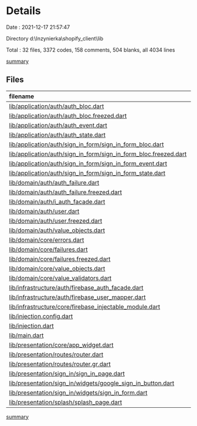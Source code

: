 # Details

Date : 2021-12-17 21:57:47

Directory d:\Inzynierka\shopify_client\lib

Total : 32 files,  3372 codes, 158 comments, 504 blanks, all 4034 lines

[summary](results.md)

## Files
| filename | language | code | comment | blank | total |
| :--- | :--- | ---: | ---: | ---: | ---: |
| [lib/application/auth/auth_bloc.dart](/lib/application/auth/auth_bloc.dart) | Dart | 30 | 1 | 3 | 34 |
| [lib/application/auth/auth_bloc.freezed.dart](/lib/application/auth/auth_bloc.freezed.dart) | Dart | 576 | 33 | 97 | 706 |
| [lib/application/auth/auth_event.dart](/lib/application/auth/auth_event.dart) | Dart | 6 | 0 | 2 | 8 |
| [lib/application/auth/auth_state.dart](/lib/application/auth/auth_state.dart) | Dart | 7 | 0 | 2 | 9 |
| [lib/application/auth/sign_in_form/sign_in_form_bloc.dart](/lib/application/auth/sign_in_form/sign_in_form_bloc.dart) | Dart | 80 | 3 | 8 | 91 |
| [lib/application/auth/sign_in_form/sign_in_form_bloc.freezed.dart](/lib/application/auth/sign_in_form/sign_in_form_bloc.freezed.dart) | Dart | 927 | 36 | 121 | 1,084 |
| [lib/application/auth/sign_in_form/sign_in_form_event.dart](/lib/application/auth/sign_in_form/sign_in_form_event.dart) | Dart | 13 | 0 | 2 | 15 |
| [lib/application/auth/sign_in_form/sign_in_form_state.dart](/lib/application/auth/sign_in_form/sign_in_form_state.dart) | Dart | 18 | 0 | 3 | 21 |
| [lib/domain/auth/auth_failure.dart](/lib/domain/auth/auth_failure.dart) | Dart | 10 | 0 | 3 | 13 |
| [lib/domain/auth/auth_failure.freezed.dart](/lib/domain/auth/auth_failure.freezed.dart) | Dart | 498 | 24 | 75 | 597 |
| [lib/domain/auth/i_auth_facade.dart](/lib/domain/auth/i_auth_facade.dart) | Dart | 17 | 0 | 3 | 20 |
| [lib/domain/auth/user.dart](/lib/domain/auth/user.dart) | Dart | 9 | 0 | 3 | 12 |
| [lib/domain/auth/user.freezed.dart](/lib/domain/auth/user.freezed.dart) | Dart | 100 | 15 | 27 | 142 |
| [lib/domain/auth/value_objects.dart](/lib/domain/auth/value_objects.dart) | Dart | 20 | 0 | 7 | 27 |
| [lib/domain/core/errors.dart](/lib/domain/core/errors.dart) | Dart | 11 | 0 | 4 | 15 |
| [lib/domain/core/failures.dart](/lib/domain/core/failures.dart) | Dart | 10 | 2 | 3 | 15 |
| [lib/domain/core/failures.freezed.dart](/lib/domain/core/failures.freezed.dart) | Dart | 462 | 21 | 74 | 557 |
| [lib/domain/core/value_objects.dart](/lib/domain/core/value_objects.dart) | Dart | 30 | 2 | 10 | 42 |
| [lib/domain/core/value_validators.dart](/lib/domain/core/value_validators.dart) | Dart | 19 | 1 | 6 | 26 |
| [lib/infrastructure/auth/firebase_auth_facade.dart](/lib/infrastructure/auth/firebase_auth_facade.dart) | Dart | 81 | 1 | 8 | 90 |
| [lib/infrastructure/auth/firebase_user_mapper.dart](/lib/infrastructure/auth/firebase_user_mapper.dart) | Dart | 8 | 0 | 2 | 10 |
| [lib/infrastructure/core/firebase_injectable_module.dart](/lib/infrastructure/core/firebase_injectable_module.dart) | Dart | 10 | 2 | 2 | 14 |
| [lib/injection.config.dart](/lib/injection.config.dart) | Dart | 26 | 6 | 6 | 38 |
| [lib/injection.dart](/lib/injection.dart) | Dart | 8 | 0 | 4 | 12 |
| [lib/main.dart](/lib/main.dart) | Dart | 22 | 0 | 4 | 26 |
| [lib/presentation/core/app_widget.dart](/lib/presentation/core/app_widget.dart) | Dart | 63 | 0 | 3 | 66 |
| [lib/presentation/routes/router.dart](/lib/presentation/routes/router.dart) | Dart | 12 | 1 | 2 | 15 |
| [lib/presentation/routes/router.gr.dart](/lib/presentation/routes/router.gr.dart) | Dart | 21 | 9 | 10 | 40 |
| [lib/presentation/sign_in/sign_in_page.dart](/lib/presentation/sign_in/sign_in_page.dart) | Dart | 98 | 1 | 3 | 102 |
| [lib/presentation/sign_in/widgets/google_sign_in_button.dart](/lib/presentation/sign_in/widgets/google_sign_in_button.dart) | Dart | 39 | 0 | 3 | 42 |
| [lib/presentation/sign_in/widgets/sign_in_form.dart](/lib/presentation/sign_in/widgets/sign_in_form.dart) | Dart | 141 | 0 | 3 | 144 |
| [lib/presentation/splash/splash_page.dart](/lib/presentation/splash/splash_page.dart) | Dart | 0 | 0 | 1 | 1 |

[summary](results.md)